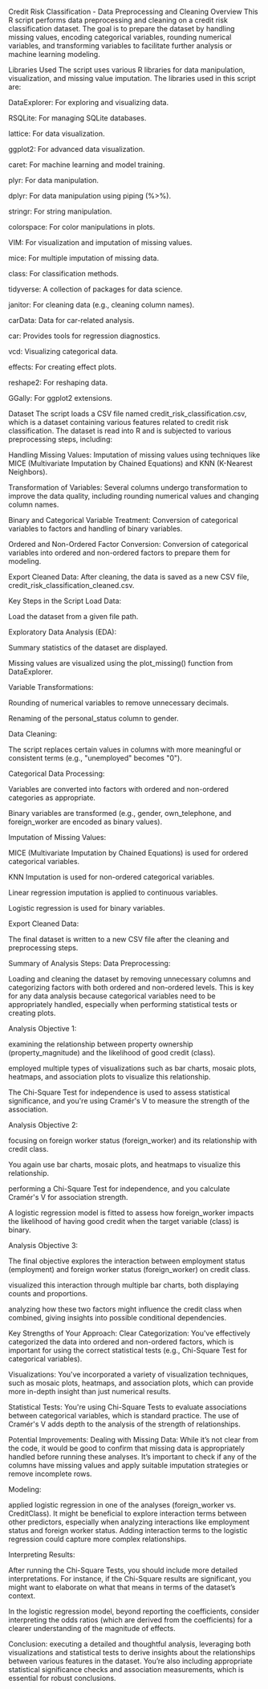 Credit Risk Classification - Data Preprocessing and Cleaning
Overview
This R script performs data preprocessing and cleaning on a credit risk classification dataset. The goal is to prepare the dataset by handling missing values, encoding categorical variables, rounding numerical variables, and transforming variables to facilitate further analysis or machine learning modeling.

Libraries Used
The script uses various R libraries for data manipulation, visualization, and missing value imputation. The libraries used in this script are:

DataExplorer: For exploring and visualizing data.

RSQLite: For managing SQLite databases.

lattice: For data visualization.

ggplot2: For advanced data visualization.

caret: For machine learning and model training.

plyr: For data manipulation.

dplyr: For data manipulation using piping (%>%).

stringr: For string manipulation.

colorspace: For color manipulations in plots.

VIM: For visualization and imputation of missing values.

mice: For multiple imputation of missing data.

class: For classification methods.

tidyverse: A collection of packages for data science.

janitor: For cleaning data (e.g., cleaning column names).

carData: Data for car-related analysis.

car: Provides tools for regression diagnostics.

vcd: Visualizing categorical data.

effects: For creating effect plots.

reshape2: For reshaping data.

GGally: For ggplot2 extensions.

Dataset
The script loads a CSV file named credit_risk_classification.csv, which is a dataset containing various features related to credit risk classification. The dataset is read into R and is subjected to various preprocessing steps, including:

Handling Missing Values: Imputation of missing values using techniques like MICE (Multivariate Imputation by Chained Equations) and KNN (K-Nearest Neighbors).

Transformation of Variables: Several columns undergo transformation to improve the data quality, including rounding numerical values and changing column names.

Binary and Categorical Variable Treatment: Conversion of categorical variables to factors and handling of binary variables.

Ordered and Non-Ordered Factor Conversion: Conversion of categorical variables into ordered and non-ordered factors to prepare them for modeling.

Export Cleaned Data: After cleaning, the data is saved as a new CSV file, credit_risk_classification_cleaned.csv.

Key Steps in the Script
Load Data:

Load the dataset from a given file path.

Exploratory Data Analysis (EDA):

Summary statistics of the dataset are displayed.

Missing values are visualized using the plot_missing() function from DataExplorer.

Variable Transformations:

Rounding of numerical variables to remove unnecessary decimals.

Renaming of the personal_status column to gender.

Data Cleaning:

The script replaces certain values in columns with more meaningful or consistent terms (e.g., "unemployed" becomes "0").

Categorical Data Processing:

Variables are converted into factors with ordered and non-ordered categories as appropriate.

Binary variables are transformed (e.g., gender, own_telephone, and foreign_worker are encoded as binary values).

Imputation of Missing Values:

MICE (Multivariate Imputation by Chained Equations) is used for ordered categorical variables.

KNN Imputation is used for non-ordered categorical variables.

Linear regression imputation is applied to continuous variables.

Logistic regression is used for binary variables.

Export Cleaned Data:

The final dataset is written to a new CSV file after the cleaning and preprocessing steps.


Summary of Analysis Steps:
Data Preprocessing:

Loading and cleaning the dataset by removing unnecessary columns and categorizing factors with both ordered and non-ordered levels. This is key for any data analysis because categorical variables need to be appropriately handled, especially when performing statistical tests or creating plots.

Analysis Objective 1:

examining the relationship between property ownership (property_magnitude) and the likelihood of good credit (class).

employed multiple types of visualizations such as bar charts, mosaic plots, heatmaps, and association plots to visualize this relationship.

The Chi-Square Test for independence is used to assess statistical significance, and you're using Cramér's V to measure the strength of the association.

Analysis Objective 2:

focusing on foreign worker status (foreign_worker) and its relationship with credit class.

You again use bar charts, mosaic plots, and heatmaps to visualize this relationship.

performing a Chi-Square Test for independence, and you calculate Cramér's V for association strength.

A logistic regression model is fitted to assess how foreign_worker impacts the likelihood of having good credit when the target variable (class) is binary.

Analysis Objective 3:

The final objective explores the interaction between employment status (employment) and foreign worker status (foreign_worker) on credit class.

visualized this interaction through multiple bar charts, both displaying counts and proportions.

analyzing how these two factors might influence the credit class when combined, giving insights into possible conditional dependencies.

Key Strengths of Your Approach:
Clear Categorization: You've effectively categorized the data into ordered and non-ordered factors, which is important for using the correct statistical tests (e.g., Chi-Square Test for categorical variables).

Visualizations: You've incorporated a variety of visualization techniques, such as mosaic plots, heatmaps, and association plots, which can provide more in-depth insight than just numerical results.

Statistical Tests: You're using Chi-Square Tests to evaluate associations between categorical variables, which is standard practice. The use of Cramér's V adds depth to the analysis of the strength of relationships.

Potential Improvements:
Dealing with Missing Data: While it’s not clear from the code, it would be good to confirm that missing data is appropriately handled before running these analyses. It’s important to check if any of the columns have missing values and apply suitable imputation strategies or remove incomplete rows.

Modeling:

applied logistic regression in one of the analyses (foreign_worker vs. CreditClass). It might be beneficial to explore interaction terms between other predictors, especially when analyzing interactions like employment status and foreign worker status. Adding interaction terms to the logistic regression could capture more complex relationships.

Interpreting Results:

After running the Chi-Square Tests, you should include more detailed interpretations. For instance, if the Chi-Square results are significant, you might want to elaborate on what that means in terms of the dataset’s context.

In the logistic regression model, beyond reporting the coefficients, consider interpreting the odds ratios (which are derived from the coefficients) for a clearer understanding of the magnitude of effects.

Conclusion:
executing a detailed and thoughtful analysis, leveraging both visualizations and statistical tests to derive insights about the relationships between various features in the dataset. You’re also including appropriate statistical significance checks and association measurements, which is essential for robust conclusions.
